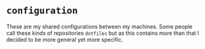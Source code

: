 # `configuration`

These are my shared configurations between my machines. Some people call these
kinds of repositories `dotfiles` but as this contains more than that I decided
to be more general yet more specific.
